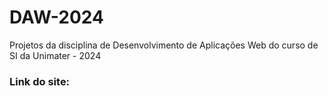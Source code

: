 # DAW-2024
Projetos da disciplina de Desenvolvimento de Aplicações Web do curso de SI da Unimater - 2024


### Link do site: 
